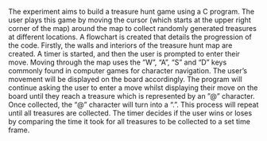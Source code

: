 The experiment aims to build a treasure hunt game using a C program. The user plays this game by moving the cursor (which starts at the upper right corner of the map) around the map to collect randomly generated treasures at different locations. A flowchart is created that details the progression of the code. Firstly, the walls and interiors of the treasure hunt map are created. A timer is started, and then the user is prompted to enter their move. Moving through the map uses the ”W”, “A”, “S” and “D” keys commonly found in computer games for character navigation. The user’s movement will be displayed on the board accordingly. The program will continue asking the user to enter a move whilst displaying their move on the board until they reach a treasure which is represented by an ”@” character.  Once collected, the “@” character will turn into a “.”. This process will repeat until all treasures are collected. The timer decides if the user wins or loses by comparing the time it took for all treasures to be collected to a set time frame. 
